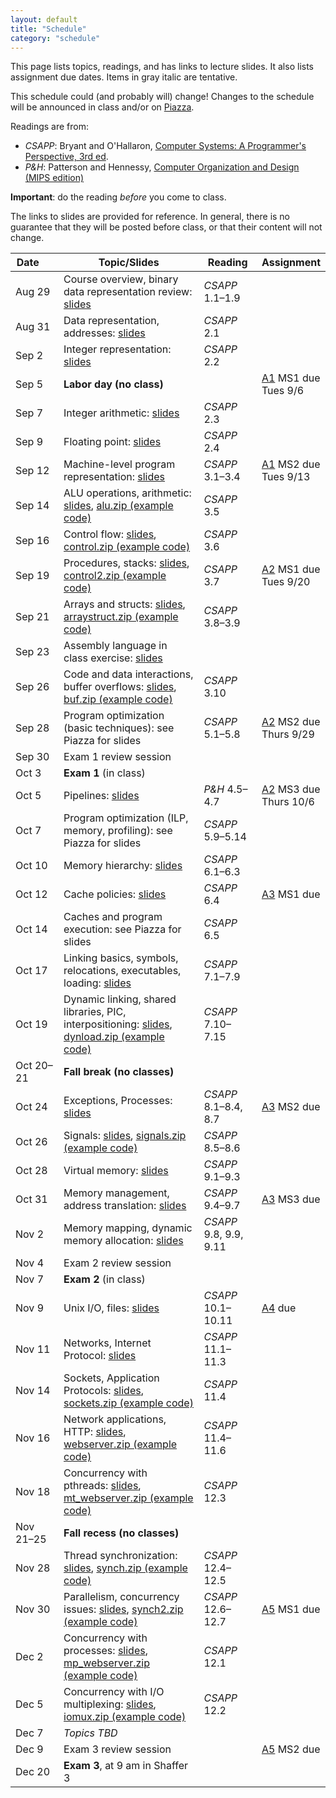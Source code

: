 ```yaml
---
layout: default
title: "Schedule"
category: "schedule"
---
```


This page lists topics, readings, and has links to lecture slides.
It also lists assignment due dates.  Items <span class="tentative">in
gray italic</span> are tentative.

This schedule could (and probably will) change!  Changes
to the schedule will be announced in class and/or on
[Piazza](https://piazza.com/jhu/fall2022/601229).

Readings are from:
* *CSAPP*: Bryant and O'Hallaron, [Computer Systems: A Programmer's Perspective, 3rd ed](https://csapp.cs.cmu.edu/).
* *P&amp;H*: Patterson and Hennessy, [Computer Organization and Design (MIPS edition)](https://www.elsevier.com/books/computer-organization-and-design-mips-edition/patterson/978-0-12-407726-3)

**Important**: do the reading *before*
you come to class.

The links to slides are provided for reference.  In general, there is no
guarantee that they will be posted before class, or that their content
will not change.

Date&nbsp;&nbsp;&nbsp;&nbsp;&nbsp; | Topic/Slides | Reading | Assignment
------------------ | ------------ | ------- | ----------
Aug 29 | Course overview, binary data representation review: [slides](lectures/lecture01-public.pdf) | *CSAPP* 1.1–1.9 | 
Aug 31 | Data representation, addresses: [slides](lectures/lecture02-public.pdf) | *CSAPP* 2.1 | 
Sep 2 | Integer representation: [slides](lectures/lecture03-public.pdf) | *CSAPP* 2.2 | 
Sep 5 | **Labor day (no class)** |  | [A1](assign/assign01.html) MS1 due<br>Tues 9/6
Sep 7 | Integer arithmetic: [slides](lectures/lecture04-public.pdf) | *CSAPP* 2.3 | 
Sep 9 | Floating point: [slides](lectures/lecture05-public.pdf) | *CSAPP* 2.4 | 
Sep 12 | Machine-level program representation: [slides](lectures/lecture06-public.pdf) | *CSAPP* 3.1–3.4 | [A1](assign/assign01.html) MS2 due<br>Tues 9/13
Sep 14 | ALU operations, arithmetic: [slides](lectures/lecture07-public.pdf), [alu.zip (example code)](lectures/alu.zip) | *CSAPP* 3.5 | 
Sep 16 | Control flow: [slides](lectures/lecture08-public.pdf), [control.zip (example code)](lectures/control.zip) | *CSAPP* 3.6 | 
Sep 19 | Procedures, stacks: [slides](lectures/lecture09-public.pdf), [control2.zip (example code)](lectures/control2.zip) | *CSAPP* 3.7 | [A2](assign/assign02.html) MS1 due<br>Tues 9/20
Sep 21 | Arrays and structs: [slides](lectures/lecture10-public.pdf), [arraystruct.zip (example code)](lectures/arraystruct.zip) | *CSAPP* 3.8–3.9 | 
Sep 23 | Assembly language in class exercise: [slides](lectures/assembly-exercise-public.pdf) |  | 
Sep 26 | Code and data interactions, buffer overflows: [slides](lectures/lecture11-public.pdf), [buf.zip (example code)](lectures/buf.zip) | *CSAPP* 3.10 | 
Sep 28 | Program optimization (basic techniques): see Piazza for slides | *CSAPP* 5.1–5.8 | [A2](assign/assign02.html) MS2 due<br>Thurs 9/29
Sep 30 | Exam 1 review session |  | 
Oct 3 | **Exam 1** (in class) |  | 
Oct 5 | Pipelines: [slides](lectures/lecture13-public.pdf) | <i>P&amp;H</i> 4.5–4.7 | [A2](assign/assign02.html) MS3 due<br>Thurs 10/6
Oct 7 | Program optimization (ILP, memory, profiling): see Piazza for slides | *CSAPP* 5.9–5.14 | 
Oct 10 | Memory hierarchy: [slides](lectures/lecture15-public.pdf) | *CSAPP* 6.1–6.3 | 
Oct 12 | Cache policies: [slides](lectures/lecture16-public.pdf) | *CSAPP* 6.4 | [A3](assign/assign03.html) MS1 due
Oct 14 | Caches and program execution: see Piazza for slides | *CSAPP* 6.5 | 
Oct 17 | Linking basics, symbols, relocations, executables, loading: [slides](lectures/lecture18-public.pdf) | *CSAPP* 7.1–7.9 | 
Oct 19 | Dynamic linking, shared libraries, PIC, interpositioning: [slides](lectures/lecture19-public.pdf), [dynload.zip (example code)](lectures/dynload.zip) | *CSAPP* 7.10–7.15 | 
Oct 20–21 | **Fall break (no classes)** |  | 
Oct 24 | Exceptions, Processes: [slides](lectures/lecture20-public.pdf) | *CSAPP* 8.1–8.4, 8.7 | [A3](assign/assign03.html) MS2 due
Oct 26 | Signals: [slides](lectures/lecture21-public.pdf), [signals.zip (example code)](lectures/signals.zip) | *CSAPP* 8.5–8.6 | 
Oct 28 | Virtual memory: [slides](lectures/lecture22-public.pdf) | *CSAPP* 9.1–9.3 | 
Oct 31 | Memory management, address translation: [slides](lectures/lecture23-public.pdf) | *CSAPP* 9.4–9.7 | [A3](assign/assign03.html) MS3 due
Nov 2 | Memory mapping, dynamic memory allocation: [slides](lectures/lecture24-public.pdf) | *CSAPP* 9.8, 9.9, 9.11 | 
Nov 4 | Exam 2 review session |  | 
Nov 7 | **Exam 2** (in class) |  | 
Nov 9 | Unix I/O, files: [slides](lectures/lecture25-public.pdf) | *CSAPP* 10.1–10.11 | [A4](assign/assign04.html) due
Nov 11 | Networks, Internet Protocol: [slides](lectures/lecture26-public.pdf) | *CSAPP* 11.1–11.3 | 
Nov 14 | Sockets, Application Protocols: [slides](lectures/lecture27-public.pdf), [sockets.zip (example code)](lectures/sockets.zip) | *CSAPP* 11.4 | 
Nov 16 | Network applications, HTTP: [slides](lectures/lecture28-public.pdf), [webserver.zip (example code)](lectures/webserver.zip) | *CSAPP* 11.4–11.6 | 
Nov 18 | Concurrency with pthreads: [slides](lectures/lecture29-public.pdf), [mt_webserver.zip (example code)](lectures/mt_webserver.zip) | *CSAPP* 12.3 | 
Nov 21–25 | **Fall recess (no classes)** |  | 
Nov 28 | Thread synchronization: [slides](lectures/lecture30-public.pdf), [synch.zip (example code)](lectures/synch.zip) | *CSAPP* 12.4–12.5 | 
Nov 30 | Parallelism, concurrency issues: [slides](lectures/lecture31-public.pdf), [synch2.zip (example code)](lectures/synch2.zip) | *CSAPP* 12.6–12.7 | [A5](assign/assign05.html) MS1 due
Dec 2 | Concurrency with processes: [slides](lectures/lecture32-public.pdf), [mp_webserver.zip (example code)](lectures/mp_webserver.zip) | *CSAPP* 12.1 | 
Dec 5 | Concurrency with I/O multiplexing: [slides](lectures/lecture33-public.pdf), [iomux.zip (example code)](lectures/iomux.zip) | *CSAPP* 12.2 | 
Dec 7 | *Topics TBD* |  | 
Dec 9 | Exam 3 review session |  | [A5](assign/assign05.html) MS2 due
Dec 20 | **Exam 3**, at 9 am in Shaffer 3 |  | 
